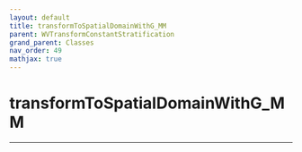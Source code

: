 ```yaml
---
layout: default
title: transformToSpatialDomainWithG_MM
parent: WVTransformConstantStratification
grand_parent: Classes
nav_order: 49
mathjax: true
---
```


#  transformToSpatialDomainWithG_MM




---

